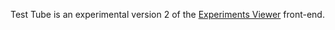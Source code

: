 Test Tube is an experimental version 2 of the
[Experiments Viewer](https://github.com/mozilla/experiments-viewer) front-end.
